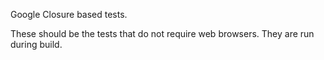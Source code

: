 Google Closure based tests.

These should be the tests that do not require web browsers.
They are run during build.